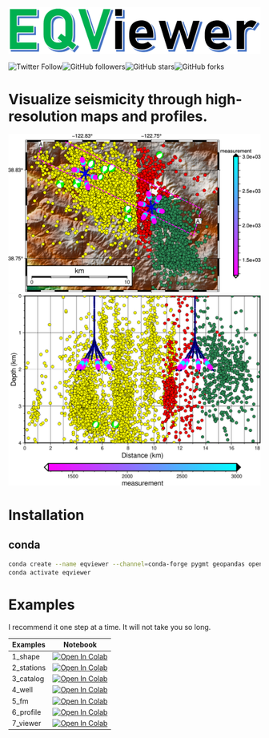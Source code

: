 ![seismonitor](docs/figures/EQViewer.PNG)  

![Twitter Follow](https://img.shields.io/twitter/follow/manuavid?style=social)![GitHub followers](https://img.shields.io/github/followers/ecastillot?style=social)![GitHub stars](https://img.shields.io/github/stars/ecastillot/EQviewer?style=social)![GitHub forks](https://img.shields.io/github/forks/ecastillot/EQviewer?style=social)
# Visualize seismicity through high-resolution maps and profiles.
![seismonitor](docs/figures/map.png)  
![seismonitor](docs/figures/profile.png)  



# Installation

## conda
```bash
conda create --name eqviewer --channel=conda-forge pygmt geopandas openpyxl obspy ipykernel python=3.10
conda activate eqviewer
```


# Examples

I recommend it one step at a time. It will not take you so long.


| Examples | Notebook  |
|---|---|
| 1_shape| [![Open In Colab](https://colab.research.google.com/assets/colab-badge.svg)](https://colab.research.google.com/github/ecastillot/EQViewer/blob/master/examples/1_shape.ipynb) |
| 2_stations| [![Open In Colab](https://colab.research.google.com/assets/colab-badge.svg)](https://colab.research.google.com/github/ecastillot/EQViewer/blob/master/examples/2_stations.ipynb) |
| 3_catalog| [![Open In Colab](https://colab.research.google.com/assets/colab-badge.svg)](https://colab.research.google.com/github/ecastillot/EQViewer/blob/master/examples/3_catalog.ipynb) |
| 4_well| [![Open In Colab](https://colab.research.google.com/assets/colab-badge.svg)](https://colab.research.google.com/github/ecastillot/EQViewer/blob/master/examples/4_well.ipynb) |
| 5_fm| [![Open In Colab](https://colab.research.google.com/assets/colab-badge.svg)](https://colab.research.google.com/github/ecastillot/EQViewer/blob/master/examples/5_fm.ipynb) |
| 6_profile| [![Open In Colab](https://colab.research.google.com/assets/colab-badge.svg)](https://colab.research.google.com/github/ecastillot/EQViewer/blob/master/examples/6_profile.ipynb) |
| 7_viewer| [![Open In Colab](https://colab.research.google.com/assets/colab-badge.svg)](https://colab.research.google.com/github/ecastillot/EQViewer/blob/master/examples/7_viewer.ipynb) |


